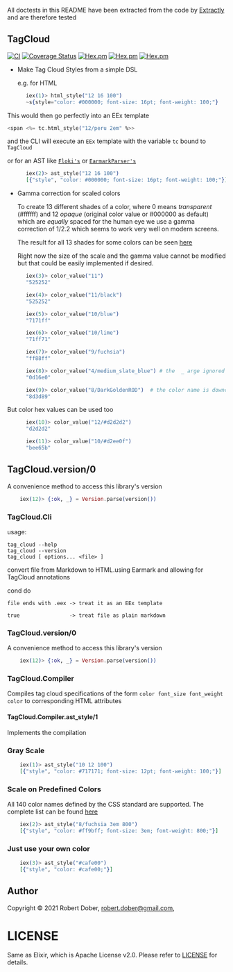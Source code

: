 <!--
DO NOT EDIT THIS FILE
It has been generated from the template `README.md.eex` by Extractly (https://github.com/RobertDober/extractly.git)
and any changes you make in this file will most likely be lost
-->

All doctests in this README have been extracted from the code by [Extractly](https://github.com/RobertDober/extractly)
and are therefore tested

## TagCloud


[![CI](https://github.com/RobertDober/tag_cloud/actions/workflows/ci.yml/badge.svg)](https://github.com/RobertDober/tag_cloud/actions/workflows/ci.yml)
[![Coverage Status](https://coveralls.io/repos/github/RobertDober/tag_cloud/badge.svg?branch=master)](https://coveralls.io/github/RobertDober/tag_cloud?branch=master)
[![Hex.pm](https://img.shields.io/hexpm/v/tag_cloud.svg)](https://hex.pm/packages/tag_cloud)
[![Hex.pm](https://img.shields.io/hexpm/dw/tag_cloud.svg)](https://hex.pm/packages/tag_cloud)
[![Hex.pm](https://img.shields.io/hexpm/dt/tag_cloud.svg)](https://hex.pm/packages/tag_cloud)

- Make Tag Cloud Styles from a simple DSL

    e.g. for HTML

```elixir
      iex(1)> html_style("12 16 100")
      ~s{style="color: #000000; font-size: 16pt; font-weight: 100;"}
```

  This would then go perfectly into an EEx template

  ```eex
  <span <%= tc.html_style("12/peru 2em" %>>
  ```

  and the CLI will execute an `EEx` template with the variable `tc` bound to `TagCloud`


  or for an AST like [`Floki's`](https://github.com/philss/floki) or [`EarmarkParser's`](https://github.com/RobertDober/earmark_parser)

```elixir
      iex(2)> ast_style("12 16 100")
      [{"style", "color: #000000; font-size: 16pt; font-weight: 100;"}]
```


- Gamma correction for scaled colors

  To create 13 different shades of a color, where 0 means _transparent_ (#ffffff) and
  12 _opaque_ (original color value or #000000 as default) which are _equally_ spaced
  for the human eye we use a gamma correction of 1/2.2 which seems to work very well
  on modern screens. 

  The result for all 13 shades for some colors can be seen [here](https://htmlpreview.github.io/?https://github.com/RobertDober/tag_cloud/blob/v0.1.0/examples/gamma_correction.html)

  Right now the size of the scale and the gamma value cannot be modified but that could
  be easily implemented if desired.

```elixir
      iex(3)> color_value("11")
      "525252"
```

```elixir
      iex(4)> color_value("11/black")
      "525252"
```

```elixir
      iex(5)> color_value("10/blue")
      "7171ff"
```

```elixir
      iex(6)> color_value("10/lime")
      "71ff71"
```

```elixir
      iex(7)> color_value("9/fuchsia")
      "ff88ff"
```

```elixir
      iex(8)> color_value("4/medium_slate_blue") # the  _ arge ignored
      "0d16e0"
```

```elixir
      iex(9)> color_value("8/DarkGoldenROD")  # the color name is downcased
      "8d3d89"
```

  But color hex values can be used too

```elixir
      iex(10)> color_value("12/#d2d2d2")
      "d2d2d2"
```

```elixir
      iex(11)> color_value("10/#d2ee0f")
      "bee65b"
```


## TagCloud.version/0

A convenience method to access this library's version

```elixir
    iex(12)> {:ok, _} = Version.parse(version())
```


### TagCloud.Cli

usage:

    tag_cloud --help
    tag_cloud --version
    tag_cloud [ options... <file> ]

convert file from Markdown to HTML.using Earmark and allowing for TagCloud annotations

cond do

    file ends with .eex -> treat it as an EEx template

    true                -> treat file as plain markdown



### TagCloud.version/0

A convenience method to access this library's version

```elixir
    iex(12)> {:ok, _} = Version.parse(version())
```


### TagCloud.Compiler

Compiles tag cloud specifications of the form
`color font_size font_weight color` to corresponding HTML attributes

#### TagCloud.Compiler.ast_style/1

Implements the compilation

### Gray Scale

```elixir
    iex(1)> ast_style("10 12 100")
    [{"style", "color: #717171; font-size: 12pt; font-weight: 100;"}]
```

### Scale on Predefined Colors

All 140 color names defined by the CSS standard are supported.
The complete list can be found [here](https://en.wikipedia.org/wiki/Web_colors#Extended_colors)

```elixir
    iex(2)> ast_style("8/fuchsia 3em 800")
    [{"style", "color: #ff9bff; font-size: 3em; font-weight: 800;"}]
```

### Just use your own color

```elixir
    iex(3)> ast_style("#cafe00")
    [{"style", "color: #cafe00;"}]
```




## Author

Copyright © 2021 Robert Dober, robert.dober@gmail.com,

# LICENSE

Same as Elixir, which is Apache License v2.0. Please refer to [LICENSE](LICENSE) for details.

<!-- SPDX-License-Identifier: Apache-2.0 -->
